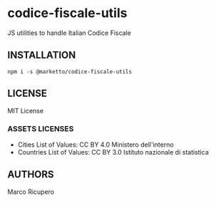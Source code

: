 # codice-fiscale-utils
JS utilities to handle Italian Codice Fiscale

## INSTALLATION
```{r, engine='bash', global_install}
npm i -s @marketto/codice-fiscale-utils
```

## LICENSE
MIT License
### ASSETS LICENSES
* Cities List of Values: CC BY 4.0 Ministero dell'interno
* Countries List of Values: CC BY 3.0 Istituto nazionale di statistica


## AUTHORS
Marco Ricupero